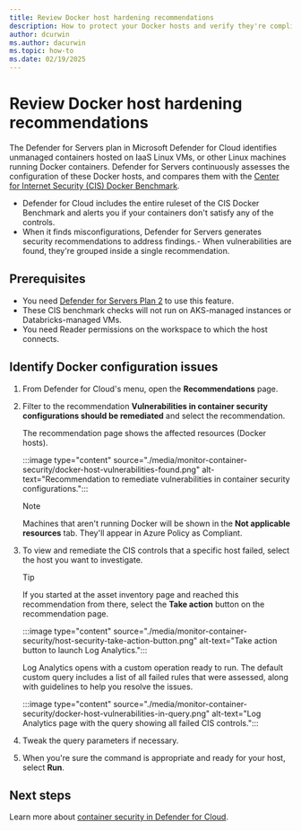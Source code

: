 ```yaml
---
title: Review Docker host hardening recommendations
description: How to protect your Docker hosts and verify they're compliant with the CIS Docker benchmark with Microsoft Defender for Cloud.
author: dcurwin
ms.author: dacurwin
ms.topic: how-to
ms.date: 02/19/2025
---
```

# Review Docker host hardening recommendations

The Defender for Servers plan in Microsoft Defender for Cloud identifies unmanaged containers hosted on IaaS Linux VMs, or other Linux machines running Docker containers. Defender for Servers continuously assesses the configuration of these Docker hosts, and compares them with the [Center for Internet Security (CIS) Docker Benchmark](https://www.cisecurity.org/benchmark/docker/).

- Defender for Cloud includes the entire ruleset of the CIS Docker Benchmark and alerts you if your containers don't satisfy any of the controls.
- When it finds misconfigurations, Defender for Servers generates security recommendations to address findings.-
When vulnerabilities are found, they're grouped inside a single recommendation.

## Prerequisites

- You need [Defender for Servers Plan 2](defender-for-servers-overview.md) to use this feature.
- These CIS benchmark checks will not run on AKS-managed instances or Databricks-managed VMs.
- You need Reader permissions on the workspace to which the host connects.

## Identify Docker configuration issues

1. From Defender for Cloud's menu, open the **Recommendations** page.

1. Filter to the recommendation **Vulnerabilities in container security configurations should be remediated** and select the recommendation.

    The recommendation page shows the affected resources (Docker hosts).

    :::image type="content" source="./media/monitor-container-security/docker-host-vulnerabilities-found.png" alt-text="Recommendation to remediate vulnerabilities in container security configurations.":::

    > [!NOTE]
    > Machines that aren't running Docker will be shown in the **Not applicable resources** tab. They'll appear in Azure Policy as Compliant.

1. To view and remediate the CIS controls that a specific host failed, select the host you want to investigate.

    > [!TIP]
    > If you started at the asset inventory page and reached this recommendation from there, select the **Take action** button on the recommendation page.
    >
    > :::image type="content" source="./media/monitor-container-security/host-security-take-action-button.png" alt-text="Take action button to launch Log Analytics.":::

    Log Analytics opens with a custom operation ready to run. The default custom query includes a list of all failed rules that were assessed, along with guidelines to help you resolve the issues.

    :::image type="content" source="./media/monitor-container-security/docker-host-vulnerabilities-in-query.png" alt-text="Log Analytics page with the query showing all failed CIS controls.":::

1. Tweak the query parameters if necessary.

1. When you're sure the command is appropriate and ready for your host, select **Run**.

## Next steps

Learn more about [container security in Defender for Cloud](defender-for-containers-introduction.md).
